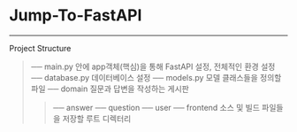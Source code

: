 # Jump-To-FastAPI
----------------------------------------------
Project Structure

>── main.py        안에 app객체(핵심)을 통해 FastAPI 설정, 전체적인 환경 설정
>── database.py   데이터베이스 설정
>── models.py     모델 클래스들을 정의할 파일
>── domain        질문과 답변을 작성하는 게시판
>>── answer
>>── question
>>── user
>── frontend       소스 및 빌드 파일들을 저장할 루트 디렉터리